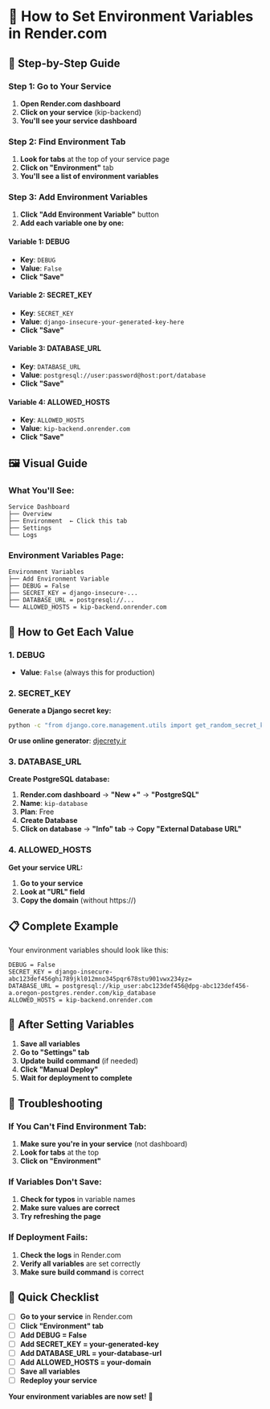 # 🔧 How to Set Environment Variables in Render.com

## 📍 **Step-by-Step Guide**

### **Step 1: Go to Your Service**
1. **Open Render.com dashboard**
2. **Click on your service** (kip-backend)
3. **You'll see your service dashboard**

### **Step 2: Find Environment Tab**
1. **Look for tabs** at the top of your service page
2. **Click on "Environment"** tab
3. **You'll see a list of environment variables**

### **Step 3: Add Environment Variables**
1. **Click "Add Environment Variable"** button
2. **Add each variable one by one:**

#### **Variable 1: DEBUG**
- **Key**: `DEBUG`
- **Value**: `False`
- **Click "Save"**

#### **Variable 2: SECRET_KEY**
- **Key**: `SECRET_KEY`
- **Value**: `django-insecure-your-generated-key-here`
- **Click "Save"**

#### **Variable 3: DATABASE_URL**
- **Key**: `DATABASE_URL`
- **Value**: `postgresql://user:password@host:port/database`
- **Click "Save"**

#### **Variable 4: ALLOWED_HOSTS**
- **Key**: `ALLOWED_HOSTS`
- **Value**: `kip-backend.onrender.com`
- **Click "Save"**

## 🖼️ **Visual Guide**

### **What You'll See:**
```
Service Dashboard
├── Overview
├── Environment  ← Click this tab
├── Settings
└── Logs
```

### **Environment Variables Page:**
```
Environment Variables
├── Add Environment Variable
├── DEBUG = False
├── SECRET_KEY = django-insecure-...
├── DATABASE_URL = postgresql://...
└── ALLOWED_HOSTS = kip-backend.onrender.com
```

## 🔑 **How to Get Each Value**

### **1. DEBUG**
- **Value**: `False` (always this for production)

### **2. SECRET_KEY**
**Generate a Django secret key:**
```bash
python -c "from django.core.management.utils import get_random_secret_key; print(get_random_secret_key())"
```
**Or use online generator**: [djecrety.ir](https://djecrety.ir/)

### **3. DATABASE_URL**
**Create PostgreSQL database:**
1. **Render.com dashboard** → **"New +"** → **"PostgreSQL"**
2. **Name**: `kip-database`
3. **Plan**: Free
4. **Create Database**
5. **Click on database** → **"Info" tab** → **Copy "External Database URL"**

### **4. ALLOWED_HOSTS**
**Get your service URL:**
1. **Go to your service**
2. **Look at "URL" field**
3. **Copy the domain** (without https://)

## 📋 **Complete Example**

Your environment variables should look like this:

```
DEBUG = False
SECRET_KEY = django-insecure-abc123def456ghi789jkl012mno345pqr678stu901vwx234yz=
DATABASE_URL = postgresql://kip_user:abc123def456@dpg-abc123def456-a.oregon-postgres.render.com/kip_database
ALLOWED_HOSTS = kip-backend.onrender.com
```

## 🚀 **After Setting Variables**

1. **Save all variables**
2. **Go to "Settings" tab**
3. **Update build command** (if needed)
4. **Click "Manual Deploy"**
5. **Wait for deployment to complete**

## 🔧 **Troubleshooting**

### **If You Can't Find Environment Tab:**
1. **Make sure you're in your service** (not dashboard)
2. **Look for tabs** at the top
3. **Click on "Environment"**

### **If Variables Don't Save:**
1. **Check for typos** in variable names
2. **Make sure values are correct**
3. **Try refreshing the page**

### **If Deployment Fails:**
1. **Check the logs** in Render.com
2. **Verify all variables** are set correctly
3. **Make sure build command** is correct

## 🎯 **Quick Checklist**

- [ ] **Go to your service** in Render.com
- [ ] **Click "Environment" tab**
- [ ] **Add DEBUG = False**
- [ ] **Add SECRET_KEY = your-generated-key**
- [ ] **Add DATABASE_URL = your-database-url**
- [ ] **Add ALLOWED_HOSTS = your-domain**
- [ ] **Save all variables**
- [ ] **Redeploy your service**

**Your environment variables are now set!** 🎯
